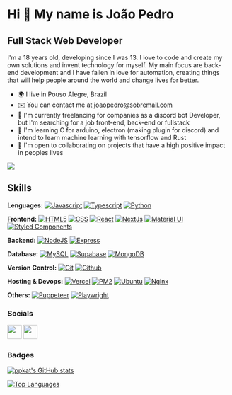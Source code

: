 Hi 👋 My name is João Pedro
==========================

Full Stack Web Developer
-----------------------------

I'm a 18 years old, developing since I was 13. I love to code and create my own solutions and invent technology for myself. My main focus are back-end development and I have fallen in love for automation, creating things that will help people around the world and change lives for better.

* 🌍  I live in Pouso Alegre, Brazil
* ✉️  You can contact me at [joaopedro@sobremail.com](mailto:joaopedro@sobremail.com)
* 🚀  I'm currently freelancing for companies as a discord bot Developer, but I'm searching for a job front-end, back-end or fullstack
* 🧠  I'm learning C for arduino, electron (making plugin for discord) and intend to learn machine learning with tensorflow and Rust
* 🤝  I'm open to collaborating on projects that have a high positive impact in peoples lives

<a href="https://www.github.com/ppkat" target="_blank" rel="noreferrer"><img
src="https://img.shields.io/github/followers/ppkat?logo=github&style=for-the-badge&color=3382ed&labelColor=171717" /></a>

## Skills

**Lenguages:**
<a href="https://developer.mozilla.org/en-US/docs/Web/JavaScript" target="_blank" rel="noreferrer"><img src="https://img.shields.io/badge/JavaScript-323330?style=for-the-badge&logo=javascript&logoColor=F7DF1E" alt="Javascript" /></a>
<a href="https://www.typescriptlang.org/" target="_blank" rel="noreferrer"><img src="https://img.shields.io/badge/TypeScript-007ACC?style=for-the-badge&logo=typescript&logoColor=white" alt="Typescript" /></a>
<a href="https://www.python.org/" target="_blank" rel="noreferrer"><img src="https://img.shields.io/badge/Python-FFD43B?style=for-the-badge&logo=python&logoColor=blue" alt="Python" /></a>


**Frontend:**
<a href="https://developer.mozilla.org/en-US/docs/Glossary/HTML5" target="_blank" rel="noreferrer"><img src="https://img.shields.io/badge/HTML5-E34F26?style=for-the-badge&logo=html5&logoColor=white" alt="HTML5" /></a>
<a href="https://devdocs.io/css/" target="_blank" rel="noreferrer"><img src="https://img.shields.io/badge/CSS3-1572B6?style=for-the-badge&logo=css3&logoColor=whit" alt="CSS" /></a>
<a href="https://reactjs.org/" target="_blank" rel="noreferrer"><img src="https://img.shields.io/badge/React-20232A?style=for-the-badge&logo=react&logoColor=61DAFB" alt="React" /></a>
<a href="https://nextjs.org/docs" target="_blank" rel="noreferrer"><img src="https://img.shields.io/badge/next.js-000000?style=for-the-badge&logo=nextdotjs&logoColor=white" alt="NextJs" /></a>
<a href="https://mui.com/" target="_blank" rel="noreferrer"><img src="https://img.shields.io/badge/Material%20UI-007FFF?style=for-the-badge&logo=mui&logoColor=white" alt="Material UI" /></a>
<a href="https://styled-components.com/" target="_blank" rel="noreferrer"><img src="https://img.shields.io/badge/styled--components-DB7093?style=for-the-badge&logo=styled-components&logoColor=white" alt="Styled Components" /></a>


**Backend:**
<a href="https://nodejs.org/en/" target="_blank" rel="noreferrer"><img src="https://img.shields.io/badge/Node.js-339933?style=for-the-badge&logo=nodedotjs&logoColor=white" alt="NodeJS" /></a>
<a href="https://expressjs.com/" target="_blank" rel="noreferrer"><img src="https://img.shields.io/badge/Express.js-000000?style=for-the-badge&logo=express&logoColor=white" alt="Express" /></a>
<a href="" target="_blank" rel="noreferrer"><img src="" alt="" /></a>

 **Database:**
<a href="https://www.mysql.com/" target="_blank" rel="noreferrer"><img src="https://img.shields.io/badge/MySQL-005C84?style=for-the-badge&logo=mysql&logoColor=white" alt="MySQL" /></a>
<a href="https://supabase.com/" target="_blank" rel="noreferrer"><img src="https://img.shields.io/badge/Supabase-181818?style=for-the-badge&logo=supabase&logoColor=white" alt="Supabase" /></a>
<a href="https://www.mongodb.com/" target="_blank" rel="noreferrer"><img src="https://img.shields.io/badge/MongoDB-4EA94B?style=for-the-badge&logo=mongodb&logoColor=white" alt="MongoDB" /></a>

 **Version Control:**
<a href="https://git-scm.com/" target="_blank" rel="noreferrer"><img src="https://img.shields.io/badge/GIT-E44C30?style=for-the-badge&logo=git&logoColor=white" alt="Git" /></a>
<a href="https://github.com/" target="_blank" rel="noreferrer"><img src="https://img.shields.io/badge/GitHub-100000?style=for-the-badge&logo=github&logoColor=white" alt="Github" /></a>

 **Hosting & Devops:**
<a href="https://vercel.com/" target="_blank" rel="noreferrer"><img src="https://img.shields.io/badge/Vercel-000000?style=for-the-badge&logo=vercel&logoColor=white" alt="Vercel" /></a>
<a href="https://pm2.keymetrics.io/" target="_blank" rel="noreferrer"><img src="https://img.shields.io/badge/PM2-7351e8?style=for-the-badge&logo=PM2&logoColor=3736bf" alt="PM2" /></a>
<a href="https://ubuntu.com/" target="_blank" rel="noreferrer"><img src="https://img.shields.io/badge/Ubuntu-E95420?style=for-the-badge&logo=ubuntu&logoColor=white" alt="Ubuntu" /></a>
<a href="https://www.nginx.com/" target="_blank" rel="noreferrer"><img src="https://img.shields.io/badge/Nginx-009639?style=for-the-badge&logo=nginx&logoColor=white" alt="Nginx" /></a>

 **Others:**
<a href="https://pptr.dev/" target="_blank" rel="noreferrer"><img src="https://img.shields.io/badge/Puppeteer-40B5A4?style=for-the-badge&logo=Puppeteer&logoColor=white" alt="Puppeteer" /></a>
<a href="https://playwright.dev/" target="_blank" rel="noreferrer"><img src="https://img.shields.io/badge/Playwright-45ba4b?style=for-the-badge&logo=Playwright&logoColor=white" alt="Playwright" /></a>

 ### Socials
<p align="left"> 
<a href="https://discord.com/users/233276507814887426" target="_blank" rel="noreferrer"><img src="https://raw.githubusercontent.com/danielcranney/readme-generator/main/public/icons/socials/discord.svg" width="32" height="32" /></a> 
<a href="https://www.linkedin.com/in/jo%C3%A3o-pedro-gaspar-pereira-87bba922b/" target="_blank" rel="noreferrer"><img src="https://raw.githubusercontent.com/danielcranney/readme-generator/main/public/icons/socials/linkedin.svg" width="32" height="32" /></a> 


### Badges

<a href="http://www.github.com/ppkat"><img src="https://github-readme-stats-peguimasid.vercel.app/api?username=ppkat&show_icons=true&hide=&count_private=true&title_color=3382ed&text_color=ffffff&icon_color=3382ed&bg_color=171717&hide_border=true&show_icons=true" alt="ppkat's GitHub stats" /></a>

<a href="https://github.com/ppkat" align="left"><img src="https://github-readme-stats-peguimasid.vercel.app/api/top-langs/?username=ppkat&layout=compact&title_color=3382ed&hide=css,objective-c,html&text_color=ffffff&icon_color=3382ed&bg_color=171717&hide_border=true&locale=en&custom_title=Top%20%Languages" alt="Top Languages" /></a>
